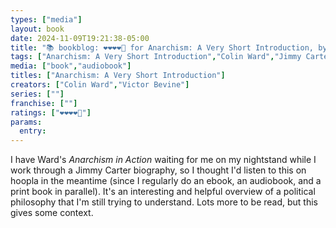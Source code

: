 ```yaml
---
types: ["media"]
layout: book
date: 2024-11-09T19:21:38-05:00
title: "📚 bookblog: ❤️❤️❤️❤️🖤 for Anarchism: A Very Short Introduction, by Colin Ward"
tags: ["Anarchism: A Very Short Introduction","Colin Ward","Jimmy Carter","His Very Best","hoopla","audiobooks","ebooks","reading","anarchism"]
media: ["book","audiobook"]
titles: ["Anarchism: A Very Short Introduction"]
creators: ["Colin Ward","Victor Bevine"]
series: [""]
franchise: [""]
ratings: ["❤️❤️❤️❤️🖤"]
params:
  entry:
---
```


I have Ward's *Anarchism in Action* waiting for me on my nightstand while I work through a Jimmy Carter biography, so I thought I'd listen to this on hoopla in the meantime (since I regularly do an ebook, an audiobook, and a print book in parallel). It's an interesting and helpful overview of a political philosophy that I'm still trying to understand. Lots more to be read, but this gives some context.
